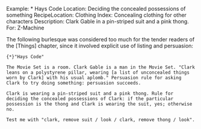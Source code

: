 Example: * Hays Code
Location: Deciding the concealed possessions of something
RecipeLocation: Clothing
Index: Concealing clothing for other characters
Description: Clark Gable in a pin-striped suit and a pink thong.
For: Z-Machine

  
The following burlesque was considered too much for the tender readers of the [Things] chapter, since it involved explicit use of listing and persuasion:

  

``` inform7
{*}"Hays Code"

The Movie Set is a room. Clark Gable is a man in the Movie Set. "Clark leans on a polystyrene pillar, wearing [a list of unconcealed things worn by Clark] with his usual aplomb." Persuasion rule for asking Clark to try doing something: persuasion succeeds.

Clark is wearing a pin-striped suit and a pink thong. Rule for deciding the concealed possessions of Clark: if the particular possession is the thong and Clark is wearing the suit, yes; otherwise no.

Test me with "clark, remove suit / look / clark, remove thong / look".
```

